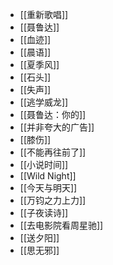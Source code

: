 - [[重新歌唱]]
- [[聂鲁达]]
- [[血迹]]
- [[晨语]]
- [[夏季风]]
- [[石头]]
- [[失声]]
- [[逃学威龙]]
- [[聂鲁达：你的]]
- [[并非夸大的广告]]
- [[膝伤]]
- [[不能再往前了]]
- [[小说时间]]
- [[Wild Night]]
- [[今天与明天]]
- [[万钧之力上力]]
- [[子夜读诗]]
- [[去电影院看周星驰]]
- [[送夕阳]]
- [[思无邪]]

